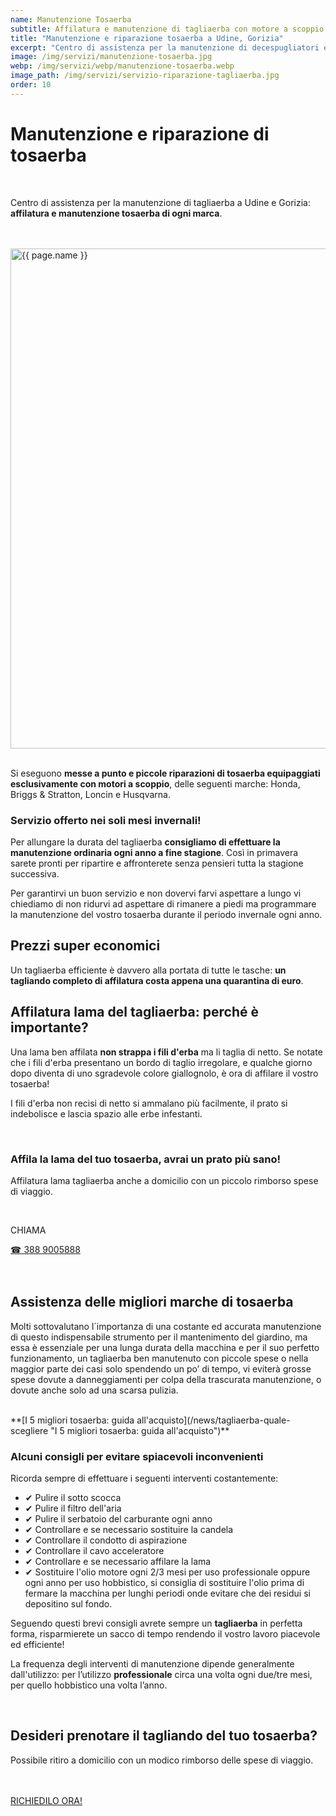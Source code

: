 ```yaml
---
name: Manutenzione Tosaerba
subtitle: Affilatura e manutenzione di tagliaerba con motore a scoppio.
title: "Manutenzione e riparazione tosaerba a Udine, Gorizia"
excerpt: "Centro di assistenza per la manutenzione di decespugliatori e tosaerba a Udine, Gorizia. Messa a punto e manutenzione di macchine rasaerba con motore a scoppio."
image: /img/servizi/manutenzione-tosaerba.jpg
webp: /img/servizi/webp/manutenzione-tosaerba.webp
image_path: /img/servizi/servizio-riparazione-tagliaerba.jpg
order: 10
---
```

# Manutenzione e riparazione di tosaerba

<br>

Centro di assistenza per la manutenzione di tagliaerba a Udine e Gorizia: **affilatura e manutenzione tosaerba di ogni marca**.

<br><br>
<picture>
  <source srcset="{{ page.webp }}" type="image/webp">
  <source srcset="{{ page.image }}" type="image/jpeg">
  <img src="{{ page.image }}" width="800" alt="{{ page.name }}" title="{{ page.name }}"/>
</picture>
<br><br>

Si eseguono **messe a punto e piccole riparazioni di tosaerba equipaggiati esclusivamente con motori a scoppio**, delle seguenti marche: Honda, Briggs & Stratton, Loncin e Husqvarna.


<h3 class="h2"> Servizio offerto nei soli mesi invernali!</h3>

Per allungare la durata del tagliaerba **consigliamo di effettuare la manutenzione ordinaria ogni anno a fine stagione**. Così in primavera sarete pronti per ripartire e affronterete senza pensieri tutta la stagione successiva.

Per garantirvi un buon servizio e non dovervi farvi aspettare a lungo vi chiediamo di non ridurvi ad aspettare di rimanere a piedi ma programmare la manutenzione del vostro tosaerba durante il periodo invernale ogni anno.

## Prezzi super economici

Un tagliaerba efficiente è davvero alla portata di tutte le tasche:
**un tagliando completo di affilatura costa appena una quarantina di euro**.

## Affilatura lama del tagliaerba: perché è importante?

Una lama ben affilata **non strappa i fili d'erba** ma li taglia di netto. Se notate che i fili d'erba presentano un bordo di taglio irregolare, e qualche giorno dopo diventa di uno sgradevole colore giallognolo, è ora di affilare il vostro tosaerba!

I fili d'erba non recisi di netto si ammalano più facilmente, il prato si indebolisce e lascia spazio alle erbe infestanti.

<br>
<div class="text-center">
  <h3>Affila la lama del tuo tosaerba, avrai un prato più sano!</h3>
  <p>Affilatura lama tagliaerba anche a domicilio con un piccolo rimborso spese di viaggio.</p>
<br>
  <p class="h3">CHIAMA</p>
  <a title="Chiama Potasiepe" href="tel:+393889005888" class="button">&#9742; 388 9005888</a>
</div>
<br><br>

## Assistenza delle migliori marche di tosaerba

Molti sottovalutano l´importanza di una costante ed accurata manutenzione di questo indispensabile strumento per il mantenimento del giardino, ma essa è essenziale per una lunga durata della macchina e per il suo perfetto funzionamento, un tagliaerba ben manutenuto con piccole spese o nella maggior parte dei casi solo spendendo un po’ di tempo, vi eviterà grosse spese dovute a danneggiamenti per colpa della trascurata manutenzione, o dovute anche solo ad una scarsa pulizia.

<br>
**[I 5 migliori tosaerba: guida all'acquisto](/news/tagliaerba-quale-scegliere "I 5 migliori tosaerba: guida all'acquisto")**
<br>

### Alcuni consigli per evitare spiacevoli inconvenienti

Ricorda sempre di effettuare i seguenti interventi costantemente:

- &#10004; Pulire il sotto scocca
- &#10004; Pulire il filtro dell'aria
- &#10004; Pulire il serbatoio del carburante ogni anno
- &#10004; Controllare e se necessario sostituire la candela
- &#10004; Controllare il condotto di aspirazione
- &#10004; Controllare il cavo acceleratore
- &#10004; Controllare e se necessario affilare la lama
- &#10004; Sostituire l'olio motore ogni 2/3 mesi per uso professionale oppure ogni anno per uso hobbistico, si consiglia di sostituire l'olio prima di fermare la macchina per lunghi periodi onde evitare che dei residui si depositino sul fondo.

Seguendo questi brevi consigli avrete sempre un **tagliaerba** in perfetta forma, risparmierete un sacco di tempo rendendo il vostro lavoro piacevole ed efficiente!

La frequenza degli interventi di manutenzione dipende generalmente dall'utilizzo: per l’utilizzo **professionale** circa una volta ogni due/tre mesi, per quello hobbistico una volta l’anno.

<br>
<div class="text-center">
  <h2>Desideri prenotare il tagliando del tuo tosaerba?</h2>
  <p>Possibile ritiro a domicilio con un modico rimborso delle spese di viaggio.</p>
<br><br>
  <a title="Prenota il ritiro a domicilio del tuo tosaerba" href="/contatti/" class="button">RICHIEDILO ORA!</a>
</div>
<br><br>
